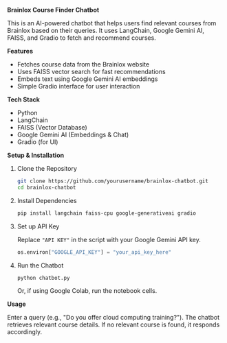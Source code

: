 **Brainlox Course Finder Chatbot**  

This is an AI-powered chatbot that helps users find relevant courses from Brainlox based on their queries. It uses LangChain, Google Gemini AI, FAISS, and Gradio to fetch and recommend courses.  

**Features**  

- Fetches course data from the Brainlox website  
- Uses FAISS vector search for fast recommendations  
- Embeds text using Google Gemini AI embeddings  
- Simple Gradio interface for user interaction  

**Tech Stack**  

- Python  
- LangChain  
- FAISS (Vector Database)  
- Google Gemini AI (Embeddings & Chat)  
- Gradio (for UI)  

**Setup & Installation**  

1. Clone the Repository  

   ```bash
   git clone https://github.com/yourusername/brainlox-chatbot.git
   cd brainlox-chatbot
   ```

2. Install Dependencies  

   ```bash
   pip install langchain faiss-cpu google-generativeai gradio
   ```

3. Set up API Key  

   Replace `"API KEY"` in the script with your Google Gemini API key.  

   ```python
   os.environ["GOOGLE_API_KEY"] = "your_api_key_here"
   ```

4. Run the Chatbot  

   ```bash
   python chatbot.py
   ```

   Or, if using Google Colab, run the notebook cells.  

**Usage**  

Enter a query (e.g., "Do you offer cloud computing training?"). The chatbot retrieves relevant course details. If no relevant course is found, it responds accordingly.
